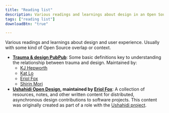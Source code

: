 ```yaml
---
title: "Reading list"
description: Various readings and learnings about design in an Open Source context.
tags: ["reading list"]
downloadBtn: "true"

---
```


Various readings and learnings about design and user experience.
Usually with some kind of Open Source overlap or context.

* [**Trauma & design PubPub**](https://hrcd.pubpub.org/pub/traumaanddesign):
  Some basic definitions key to understanding the relationship between trauma and design.
  Maintained by:
    * [KJ Hepworth](https://hrcd.pubpub.org/user/katherine-hepworth)
    * [Kat Lo](https://hrcd.pubpub.org/user/kat-lo)
    * [Eriol Fox](https://hrcd.pubpub.org/user/eriol-fox)
    * [Shirin Mori](https://hrcd.pubpub.org/user/s-o-2)
* **[Ushahidi Open Design](https://github.com/Erioldoesdesign/opendesign), maintained by [Eriol Fox](https://erioldoesdesign.github.io/)**:
  A collection of resources, notes, and other written content for distributed, asynchronous design contributions to software projects.
  This content was originally created as part of a role with the [Ushahidi project](https://www.ushahidi.com/).
